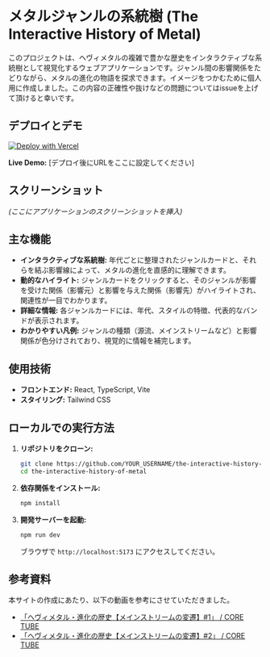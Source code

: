 # メタルジャンルの系統樹 (The Interactive History of Metal)

このプロジェクトは、ヘヴィメタルの複雑で豊かな歴史をインタラクティブな系統樹として視覚化するウェブアプリケーションです。ジャンル間の影響関係をたどりながら、メタルの進化の物語を探求できます。イメージをつかむために個人用に作成しました。この内容の正確性や抜けなどの問題についてはissueを上げて頂けると幸いです。

## デプロイとデモ

[![Deploy with Vercel](https://vercel.com/button)](https://vercel.com/new/clone?repository-url=https%3A%2F%2Fgithub.com%2FYOUR_USERNAME%2Fthe-interactive-history-of-metal)

**Live Demo:** [デプロイ後にURLをここに設定してください]

## スクリーンショット

*(ここにアプリケーションのスクリーンショットを挿入)*



## 主な機能

- **インタラクティブな系統樹:** 年代ごとに整理されたジャンルカードと、それらを結ぶ影響線によって、メタルの進化を直感的に理解できます。
- **動的なハイライト:** ジャンルカードをクリックすると、そのジャンルが影響を受けた関係（影響元）と影響を与えた関係（影響先）がハイライトされ、関連性が一目でわかります。
- **詳細な情報:** 各ジャンルカードには、年代、スタイルの特徴、代表的なバンドが表示されます。
- **わかりやすい凡例:** ジャンルの種類（源流、メインストリームなど）と影響関係が色分けされており、視覚的に情報を補完します。

## 使用技術

- **フロントエンド:** React, TypeScript, Vite
- **スタイリング:** Tailwind CSS

## ローカルでの実行方法

1.  **リポジトリをクローン:**
    ```bash
    git clone https://github.com/YOUR_USERNAME/the-interactive-history-of-metal.git
    cd the-interactive-history-of-metal
    ```

2.  **依存関係をインストール:**
    ```bash
    npm install
    ```

3.  **開発サーバーを起動:**
    ```bash
    npm run dev
    ```

    ブラウザで `http://localhost:5173` にアクセスしてください。

## 参考資料

本サイトの作成にあたり、以下の動画を参考にさせていただきました。

-   [「ヘヴィメタル・進化の歴史【メインストリームの変遷】#1」 / CORE TUBE](http://www.youtube.com/watch?v=PbRfv1uQ7jY)
-   [「ヘヴィメタル・進化の歴史【メインストリームの変遷】#2」 / CORE TUBE](http://www.youtube.com/watch?v=WbQ2_7Vu9C4)
